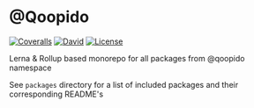 # @Qoopido

[![Coveralls](https://img.shields.io/coveralls/dlueth/qoopido.svg?style=flat-square)](https://coveralls.io/github/dlueth/qoopido)
[![David](https://img.shields.io/david/dlueth/qoopido.svg?style=flat-square)](https://github.com/dlueth/qoopido)
[![License](https://img.shields.io/github/license/dlueth/qoopido.svg?style=flat-square)](https://github.com/dlueth/qoopido)

Lerna & Rollup based monorepo for all packages from @qoopido namespace

See ```packages``` directory for a list of included packages and their corresponding README's
